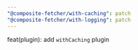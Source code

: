 ```yaml
---
"@composite-fetcher/with-caching": patch
"@composite-fetcher/with-logging": patch
---
```


feat(plugin): add `withCaching` plugin
